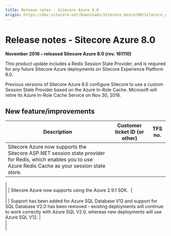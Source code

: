 ```yaml
---
title: Release notes - Sitecore Azure 8.0
origin: https://dev.sitecore.net/Downloads/Sitecore_Azure/80/Sitecore_Azure_80_Update2/Release_notes_test
---
```


# Release notes - Sitecore Azure 8.0

**November 2016 – released Sitecore Azure 8.0 (rev. 161110)**

This product update includes a Redis Session State Provider, and is required for any future Sitecore Azure deployments on Sitecore Experience Platform 8.0.​

Previous versions of Sitecore Azure 8.0 configure Sitecore to use a custom Session State Provider based on the Azure In-Role Cache. Microsoft will retire its Azure In-Role Cache Service on Nov 30, 2016.

## New feature/improvements

 | Description | Customer ticket ID (or other) | TFS no. |
 | --- | --- | --- |
 | ​Sitecore Azure now supports the Sitecore ASP.NET session state provider for Redis, which enables you to use Azure Redis Cache as your session state store.​​ |   
 |   
 |
 | ​​Sitecore Azure now supports using the Azure 2.9.1 SDK.​ ​ |   
 |   
 |
 | ​Support has been added for Azure SQL Database V12 and support for SQL Database V2.0 has been removed - existing deployments will continue to work correctly with Azure SQL V2.0, whereas new deployments will use Azure SQL V12.​ |   
 |   
 |